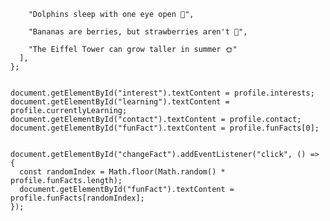 
        "Dolphins sleep with one eye open 🐬",
        
        "Bananas are berries, but strawberries aren't 🍌",
        
        "The Eiffel Tower can grow taller in summer 🌞"
      ],
    };


    document.getElementById("interest").textContent = profile.interests;
    document.getElementById("learning").textContent = profile.currentlyLearning;
    document.getElementById("contact").textContent = profile.contact;
    document.getElementById("funFact").textContent = profile.funFacts[0];


    document.getElementById("changeFact").addEventListener("click", () => {
      const randomIndex = Math.floor(Math.random() * profile.funFacts.length);
      document.getElementById("funFact").textContent = profile.funFacts[randomIndex];
    });
